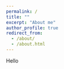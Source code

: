 ```yaml
---
permalink: /
title: ""
excerpt: "About me"
author_profile: true
redirect_from: 
  - /about/
  - /about.html
---
```

Hello
